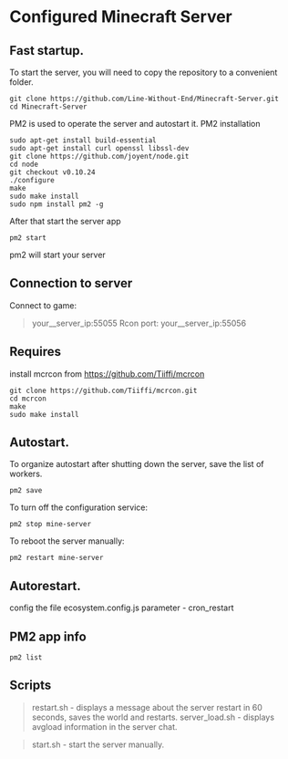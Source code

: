 # Configured Minecraft Server

## Fast startup.
To start the server, you will need to copy the repository to a convenient folder.
```
git clone https://github.com/Line-Without-End/Minecraft-Server.git
cd Minecraft-Server
```
PM2 is used to operate the server and autostart it.
PM2 installation 
```
sudo apt-get install build-essential
sudo apt-get install curl openssl libssl-dev
git clone https://github.com/joyent/node.git
cd node
git checkout v0.10.24
./configure
make
sudo make install
sudo npm install pm2 -g
```
After that start the server app
```
pm2 start
```
pm2 will start your server
## Connection to server
Connect to game:
> your__server_ip:55055
Rcon port:
> your__server_ip:55056
## Requires
install mcrcon from https://github.com/Tiiffi/mcrcon
```
git clone https://github.com/Tiiffi/mcrcon.git
cd mcrcon
make
sudo make install
```
## Autostart.
To organize autostart after shutting down the server, save the list of workers.
```
pm2 save
```
To turn off the configuration service:
```
pm2 stop mine-server
```
To reboot the server manually:
```
pm2 restart mine-server
```
## Autorestart.
config the file ecosystem.config.js parameter - cron_restart
## PM2 app info
```
pm2 list
```
## Scripts
> restart.sh - displays a message about the server restart in 60 seconds, saves the world and restarts.
> server_load.sh - displays avgload information in the server chat.

> start.sh - start the server manually.